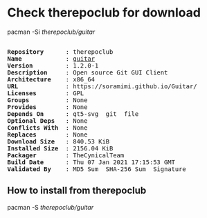 # Check therepoclub for download

        
pacman -Si *therepoclub/guitar*

<div class="highlight"><pre class="highlight"><text>
<b>Repository</b>      : therepoclub
<b>Name</b>            : <a href='../../x86_64/guitar-1.2.0-1-x86_64.pkg.tar.zst'>guitar</a>
<b>Version</b>         : 1.2.0-1
<b>Description</b>     : Open source Git GUI Client
<b>Architecture</b>    : x86_64
<b>URL</b>             : https://soramimi.github.io/Guitar/
<b>Licenses</b>        : GPL
<b>Groups</b>          : None
<b>Provides</b>        : None
<b>Depends On</b>      : qt5-svg  git  file
<b>Optional Deps</b>   : None
<b>Conflicts With</b>  : None
<b>Replaces</b>        : None
<b>Download Size</b>   : 840.53 KiB
<b>Installed Size</b>  : 2156.04 KiB
<b>Packager</b>        : TheCynicalTeam <wayne6324@gmail.com>
<b>Build Date</b>      : Thu 07 Jan 2021 17:15:53 GMT
<b>Validated By</b>    : MD5 Sum  SHA-256 Sum  Signature
</text></pre></div>

## How to install from therepoclub

        
pacman -S *therepoclub/guitar*
